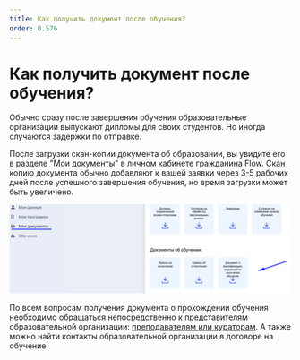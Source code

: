 ```yaml
---
title: Как получить документ после обучения?
order: 0.576
---
```


# Как получить документ после обучения?

Обычно сразу после завершения обучения образовательные организации выпускают дипломы для своих студентов. Но иногда случаются задержки по отправке.

После загрузки скан-копии документа об образовании, вы увидите его в разделе "Мои документы" в личном кабинете гражданина Flow. Скан копию документа обычно добавляют к вашей заявки через 3-5 рабочих дней после успешного завершения обучения, но время загрузки может быть увеличено.

![](<.gitbook/assets/image (119).png>)

По всем вопросам получения документа о прохождении обучения необходимо обращаться непосредственно к представителям образовательной организации: [преподавателям или кураторам](gde-naiti-kuratora.md). А также можно найти контакты образовательной организации в договоре на обучение.